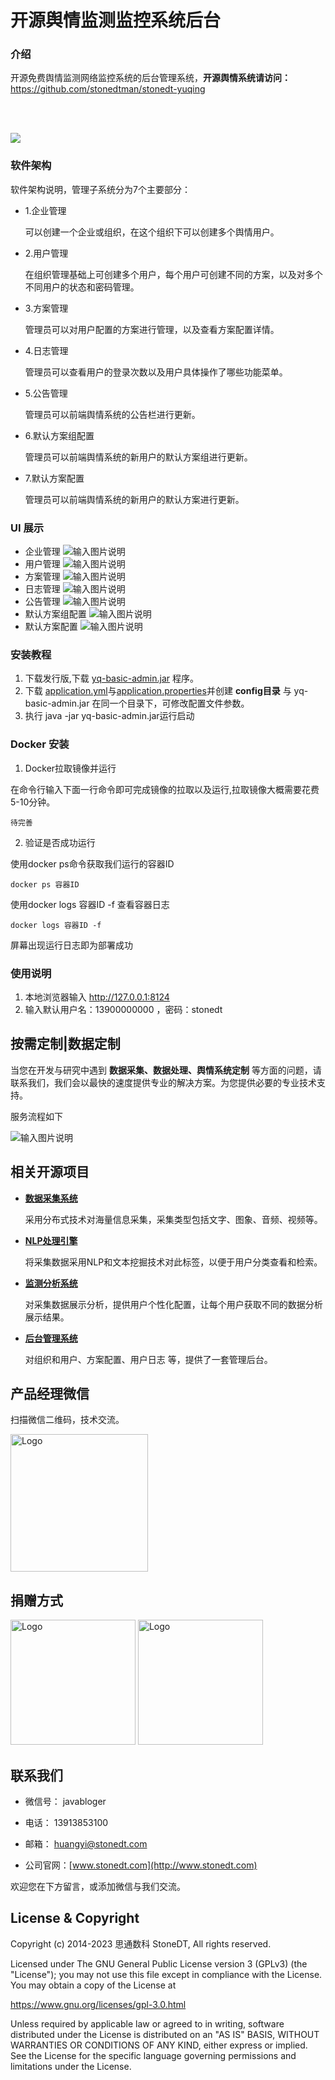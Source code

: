 # 开源舆情监测监控系统后台

### 介绍
开源免费舆情监测网络监控系统的后台管理系统，**开源舆情系统请访问：**  https://github.com/stonedtman/stonedt-yuqing

<br><br>

<img src="https://github.com/stonedtman/stonedt-yuqing/raw/master/ProIMG/gongneng-jiagou.png" />



### 软件架构
软件架构说明，管理子系统分为7个主要部分：

- 1.企业管理
  
  可以创建一个企业或组织，在这个组织下可以创建多个舆情用户。

- 2.用户管理

  在组织管理基础上可创建多个用户，每个用户可创建不同的方案，以及对多个不同用户的状态和密码管理。

- 3.方案管理

  管理员可以对用户配置的方案进行管理，以及查看方案配置详情。

- 4.日志管理
 
  管理员可以查看用户的登录次数以及用户具体操作了哪些功能菜单。

- 5.公告管理

  管理员可以前端舆情系统的公告栏进行更新。

- 6.默认方案组配置

  管理员可以前端舆情系统的新用户的默认方案组进行更新。

- 7.默认方案配置

  管理员可以前端舆情系统的新用户的默认方案进行更新。

### UI 展示

- 企业管理
![输入图片说明](yuqing-manager/proIMG/group-manager.png)
- 用户管理
![输入图片说明](yuqing-manager/proIMG/user-manager.png)
- 方案管理
![输入图片说明](yuqing-manager/proIMG/case-manager.png)
- 日志管理
![输入图片说明](yuqing-manager/proIMG/logger-manager.png)
- 公告管理
![输入图片说明](yuqing-manager/proIMG/gonggao-manager.png)
- 默认方案组配置
![输入图片说明](yuqing-manager/proIMG/projectgroup-manager.png)
- 默认方案配置
![输入图片说明](yuqing-manager/proIMG/project-manager.png)



### 安装教程

1.  下载发行版,下载 [yq-basic-admin.jar](yuqing-manager/lastest_version/yq-basic-admin.jar) 程序。
2.  下载 [application.yml](yuqing-manager/config/application.yml)与[application.properties](yuqing-manager/config/application.properties)并创建 **config目录**  与 yq-basic-admin.jar 在同一个目录下，可修改配置文件参数。
3.  执行 java -jar yq-basic-admin.jar运行启动


### Docker 安装

1.  Docker拉取镜像并运行

在命令行输入下面一行命令即可完成镜像的拉取以及运行,拉取镜像大概需要花费5-10分钟。

```
待完善
```

2.  验证是否成功运行

使用docker ps命令获取我们运行的容器ID

```
docker ps 容器ID
```


使用docker logs 容器ID -f 查看容器日志

```
docker logs 容器ID -f
```
屏幕出现运行日志即为部署成功



### 使用说明

1.  本地浏览器输入 http://127.0.0.1:8124
2.  输入默认用户名：13900000000 ，密码：stonedt



##  按需定制|数据定制
  当您在开发与研究中遇到  **数据采集、数据处理、舆情系统定制**  等方面的问题，请联系我们，我们会以最快的速度提供专业的解决方案。为您提供必要的专业技术支持。

  服务流程如下

![输入图片说明](https://github.com/stonedtman/stonedt-yuqing/raw/master/ProIMG/data-plan.png)

## 相关开源项目

- **[数据采集系统](https://gitee.com/stonedtx/open-spider)** 

    采用分布式技术对海量信息采集，采集类型包括文字、图象、音频、视频等。

- **[NLP处理引擎](https://github.com/stonedtman/free-nlp-api)** 
 
  将采集数据采用NLP和文本挖掘技术对此标签，以便于用户分类查看和检索。

- **[监测分析系统](https://github.com/stonedtman/stonedt-yuqing)** 
   
  对采集数据展示分析，提供用户个性化配置，让每个用户获取不同的数据分析展示结果。

- **[后台管理系统](https://github.com/stonedtman/yuqing-manager/)** 
   
   对组织和用户、方案配置、用户日志 等，提供了一套管理后台。


## 产品经理微信
   扫描微信二维码，技术交流。

<img src="https://github.com/stonedtman/free-nlp-api/raw/master/ProIMG/%E8%81%94%E7%B3%BB%E6%88%91%E4%BB%AC-%E4%B8%AA%E4%BA%BA%E5%BE%AE%E4%BF%A1.jpg" title="Logo"  width="220">


## 捐赠方式

<img src="https://github.com/stonedtman/stonedt-yuqing/raw/master/ProIMG/Wechat.png" title="Logo"  width="200">

<img src="https://github.com/stonedtman/stonedt-yuqing/raw/master/ProIMG/zhifubao-pay.png" title="Logo"  width="200">



## 联系我们

+ 微信号： javabloger  

+ 电话： 13913853100

+ 邮箱： huangyi@stonedt.com

+ 公司官网：[www.stonedt.com](http://www.stonedt.com)

欢迎您在下方留言，或添加微信与我们交流。


## License & Copyright

Copyright (c) 2014-2023 思通数科 StoneDT, All rights reserved.

Licensed under The GNU General Public License version 3 (GPLv3)  (the "License"); you may not use this file except in compliance with the License. You may obtain a copy of the License at

<https://www.gnu.org/licenses/gpl-3.0.html>

Unless required by applicable law or agreed to in writing, software distributed under the License is distributed on an "AS IS" BASIS, WITHOUT WARRANTIES OR CONDITIONS OF ANY KIND, either express or implied. See the License for the specific language governing permissions and limitations under the License.
